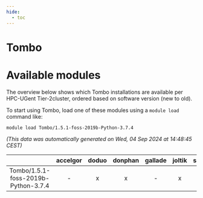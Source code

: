 ```yaml
---
hide:
  - toc
---
```


Tombo
=====

# Available modules


The overview below shows which Tombo installations are available per HPC-UGent Tier-2cluster, ordered based on software version (new to old).

To start using Tombo, load one of these modules using a `module load` command like:

```shell
module load Tombo/1.5.1-foss-2019b-Python-3.7.4
```

*(This data was automatically generated on Wed, 04 Sep 2024 at 14:48:45 CEST)*  

| |accelgor|doduo|donphan|gallade|joltik|shinx|skitty|
| :---: | :---: | :---: | :---: | :---: | :---: | :---: | :---: |
|Tombo/1.5.1-foss-2019b-Python-3.7.4|-|x|x|-|x|-|x|
